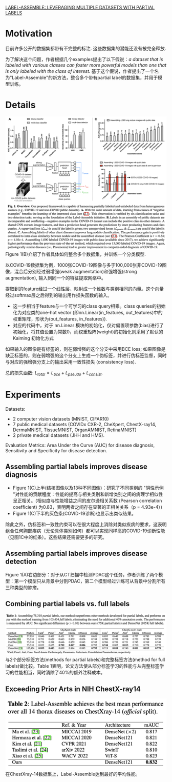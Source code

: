 [LABEL-ASSEMBLE: LEVERAGING MULTIPLE DATASETS WITH PARTIAL LABELS](https://arxiv.org/abs/2109.12265)

# Motivation
目前许多公开的数据集都带有不完整的标注. 这些数据集的潜能还没有被完全释放.

为了解决这个问题，作者根据几个examples提出了以下假说：*a dataset that is labeled with various classes can foster more powerful models than one that is only labeled with the class of interest.* 基于这个假说，作者提出了一个名为"Label-Assemble"的新方法，整合多个带有partial label的数据集，并用于模型训练。

# Details
![Fig](../images/LabelAssemble1.png "Main")
Figure 1(B)介绍了作者具体如何整合多个数据集，并训练一个分类模型.

以COVID-19数据集为例，1000张COVID-19图像与多于100,000张非COVID-19图像，混合后分别经过弱增强(weak augmentation)和强增强(strong augmentation), 输入到同一个的特征提取网络中。

提取到的feature经过一个线性层，映射成一个维数与类别相同的向量。这个向量经过softmax层之后得到的输出用作损失函数的输入。

- 这一步相当于feature与一个可学习的class query相乘。class queries的初始化为对应类的one-hot vector (即nn.Linear(in_features, out_features)中的权重矩阵，形状为(out_features, in_features)).
- 对应的代码中，对于 nn.Linear 模块的初始化，仅对偏置项参数(bias)进行了初始化，将其值设置为常数0，而权重矩阵(weight)的初始化则采用了默认的 Kaiming 初始化方式
  <!-- 既然是默认的Kaiming初始化，那为什么文章里说是"初始化为对应类的one-hot vector"? -->

如果输入的图像是有标签的，则在弱增强的这个分支中采用BCE loss; 如果图像是缺乏标签的，则在弱增强的这个分支上生成一个伪标签，并进行伪标签监督，同时与对应的强增强分支上的输出采用一致性损失 (consistency loss).

总的损失函数: $L_{total}=L_{bce}+L_{pseudo}+L_{consist}$.

# Experiments
Datasets: 
- 2 computer vision datasets (MNIST, CIFAR10)
- 7 public medical datasets (COVIDx CXR-2, CheXpert, ChestX-ray14, DermaMNIST, TissueMNIST, OrganAMNIST, RetinaMNIST) 
- 2 private medical datasets (JHH and HMS).

Evaluation Metrics: Area Under the Curve (AUC) for disease diagnosis, Sensitivity and Specificity for disease detection.

## Assembling partial labels improves disease diagnosis
- Figure 1(C)上半(结核图像以及13种不同图像)：研究了不同类别的 "阴性示例 "对性能的贡献程度：性能的提高与相关类别和新增类别之间的病理学相似性呈正相关。(相似度与性能增益之间的皮尔逊相关系数 (Pearson correlation coefﬁcient) 为0.83，表明两者之间存在显著的正相关关系（p = 4.93e-4）)
- Figure 1(C)下半的灰色条(COVID-19诊断)也显示出类似结果。

除此之外，伪标签和一致性约束可以在很大程度上消除对类似疾病的要求，这表明组合任何胸部疾病（无论具体类别如何）都可以实现同样高的COVID-19诊断性能（见图1C中的红条）。这些结果还需要更多的研究。

## Assembling partial labels improves disease detection
Figure 1(A)右边部分：对于从CT扫描中检测PDAC这个任务，作者训练了两个模型：第一个模型只从背景中分割PDAC，第二个模型经过训练可从背景中分割所有三种类型的肿瘤。

## Combining partial labels vs. full labels
![Fig](../images/LabelAssemble2.png "T1")
与2个部分标签方法(methods for partial labels)和完整标签方法(method for full labels)做比较。Table 1表明，论文方法使从部分标签学习的性能与从完整标签学习的性能相当，同时消除了40%的额外注释成本。

## Exceeding Prior Arts in NIH ChestX-ray14
![Fig](../images/LabelAssemble3.png "T2")
在ChestXray-14数据集上，Label-Assemble达到最好的平均性能。

